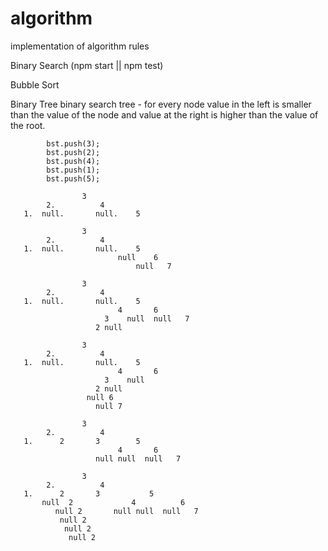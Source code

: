# algorithm
implementation of algorithm rules

Binary Search (npm start || npm test)

Bubble Sort

Binary Tree
    binary search tree - for every node value in the left is smaller than the value of the node and value at the right is higher than the value of the root.


            bst.push(3);
            bst.push(2);
            bst.push(4);
            bst.push(1);
            bst.push(5);

                    3
            2.   	    4
       1.  null.       null.    5

                    3
            2.   	    4
       1.  null.       null.    5
                            null    6
                                null   7

                    3
            2.   	    4
       1.  null.       null.    5
                            4       6
                         3    null  null   7
                       2 null

                    3
            2.   	    4
       1.  null.       null.    5
                            4       6
                         3    null
                       2 null
                     null 6
                       null 7

                    3
            2.   	    4
       1.      2       3        5
                            4       6
                       null null  null   7

                    3
            2.   	    4
       1.      2       3           5
           null  2             4          6
              null 2       null null  null   7
               null 2
                null 2
                 null 2